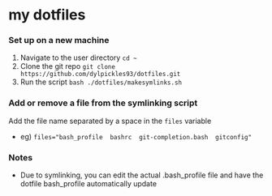 # my dotfiles

### Set up on a new machine
1. Navigate to the user directory `cd ~`
2. Clone the git repo `git clone https://github.com/dylpickles93/dotfiles.git`
3. Run the script `bash ./dotfiles/makesymlinks.sh`

### Add or remove a file from the symlinking script
Add the file name separated by a space in the `files` variable
- eg) `files="bash_profile  bashrc  git-completion.bash  gitconfig"`

### Notes
- Due to symlinking, you can edit the actual .bash_profile file and have the 
dotfile bash_profile automatically update
